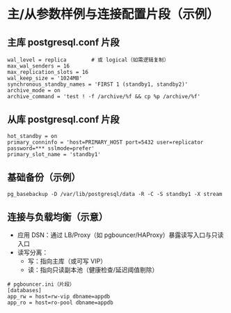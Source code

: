 # 主/从参数样例与连接配置片段（示例）

## 主库 postgresql.conf 片段
```
wal_level = replica        # 或 logical（如需逻辑复制）
max_wal_senders = 16
max_replication_slots = 16
wal_keep_size = '1024MB'
synchronous_standby_names = 'FIRST 1 (standby1, standby2)'
archive_mode = on
archive_command = 'test ! -f /archive/%f && cp %p /archive/%f'
```

## 从库 postgresql.conf 片段
```
hot_standby = on
primary_conninfo = 'host=PRIMARY_HOST port=5432 user=replicator password=*** sslmode=prefer'
primary_slot_name = 'standby1'
```

## 基础备份（示例）
```
pg_basebackup -D /var/lib/postgresql/data -R -C -S standby1 -X stream
```

## 连接与负载均衡（示意）
- 应用 DSN：通过 LB/Proxy（如 pgbouncer/HAProxy）暴露读写入口与只读入口
- 读写分离：
  - 写：指向主库（或可写 VIP）
  - 读：指向只读副本池（健康检查/延迟阈值剔除）
```
# pgbouncer.ini（片段）
[databases]
app_rw = host=rw-vip dbname=appdb
app_ro = host=ro-pool dbname=appdb
```
